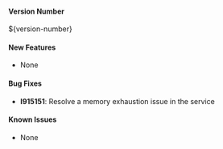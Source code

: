 #### Version Number
${version-number}

#### New Features
- None

#### Bug Fixes
- **I915151**: Resolve a memory exhaustion issue in the service

#### Known Issues
- None
